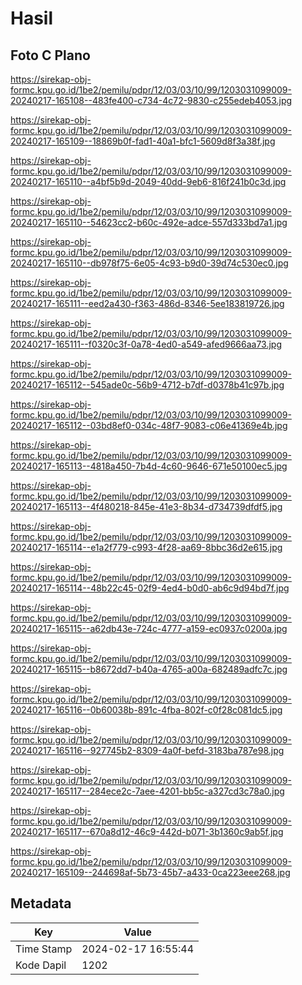 # Hasil

## Foto C Plano

https://sirekap-obj-formc.kpu.go.id/1be2/pemilu/pdpr/12/03/03/10/99/1203031099009-20240217-165108--483fe400-c734-4c72-9830-c255edeb4053.jpg

https://sirekap-obj-formc.kpu.go.id/1be2/pemilu/pdpr/12/03/03/10/99/1203031099009-20240217-165109--18869b0f-fad1-40a1-bfc1-5609d8f3a38f.jpg

https://sirekap-obj-formc.kpu.go.id/1be2/pemilu/pdpr/12/03/03/10/99/1203031099009-20240217-165110--a4bf5b9d-2049-40dd-9eb6-816f241b0c3d.jpg

https://sirekap-obj-formc.kpu.go.id/1be2/pemilu/pdpr/12/03/03/10/99/1203031099009-20240217-165110--54623cc2-b60c-492e-adce-557d333bd7a1.jpg

https://sirekap-obj-formc.kpu.go.id/1be2/pemilu/pdpr/12/03/03/10/99/1203031099009-20240217-165110--db978f75-6e05-4c93-b9d0-39d74c530ec0.jpg

https://sirekap-obj-formc.kpu.go.id/1be2/pemilu/pdpr/12/03/03/10/99/1203031099009-20240217-165111--eed2a430-f363-486d-8346-5ee183819726.jpg

https://sirekap-obj-formc.kpu.go.id/1be2/pemilu/pdpr/12/03/03/10/99/1203031099009-20240217-165111--f0320c3f-0a78-4ed0-a549-afed9666aa73.jpg

https://sirekap-obj-formc.kpu.go.id/1be2/pemilu/pdpr/12/03/03/10/99/1203031099009-20240217-165112--545ade0c-56b9-4712-b7df-d0378b41c97b.jpg

https://sirekap-obj-formc.kpu.go.id/1be2/pemilu/pdpr/12/03/03/10/99/1203031099009-20240217-165112--03bd8ef0-034c-48f7-9083-c06e41369e4b.jpg

https://sirekap-obj-formc.kpu.go.id/1be2/pemilu/pdpr/12/03/03/10/99/1203031099009-20240217-165113--4818a450-7b4d-4c60-9646-671e50100ec5.jpg

https://sirekap-obj-formc.kpu.go.id/1be2/pemilu/pdpr/12/03/03/10/99/1203031099009-20240217-165113--4f480218-845e-41e3-8b34-d734739dfdf5.jpg

https://sirekap-obj-formc.kpu.go.id/1be2/pemilu/pdpr/12/03/03/10/99/1203031099009-20240217-165114--e1a2f779-c993-4f28-aa69-8bbc36d2e615.jpg

https://sirekap-obj-formc.kpu.go.id/1be2/pemilu/pdpr/12/03/03/10/99/1203031099009-20240217-165114--48b22c45-02f9-4ed4-b0d0-ab6c9d94bd7f.jpg

https://sirekap-obj-formc.kpu.go.id/1be2/pemilu/pdpr/12/03/03/10/99/1203031099009-20240217-165115--a62db43e-724c-4777-a159-ec0937c0200a.jpg

https://sirekap-obj-formc.kpu.go.id/1be2/pemilu/pdpr/12/03/03/10/99/1203031099009-20240217-165115--b8672dd7-b40a-4765-a00a-682489adfc7c.jpg

https://sirekap-obj-formc.kpu.go.id/1be2/pemilu/pdpr/12/03/03/10/99/1203031099009-20240217-165116--0b60038b-891c-4fba-802f-c0f28c081dc5.jpg

https://sirekap-obj-formc.kpu.go.id/1be2/pemilu/pdpr/12/03/03/10/99/1203031099009-20240217-165116--927745b2-8309-4a0f-befd-3183ba787e98.jpg

https://sirekap-obj-formc.kpu.go.id/1be2/pemilu/pdpr/12/03/03/10/99/1203031099009-20240217-165117--284ece2c-7aee-4201-bb5c-a327cd3c78a0.jpg

https://sirekap-obj-formc.kpu.go.id/1be2/pemilu/pdpr/12/03/03/10/99/1203031099009-20240217-165117--670a8d12-46c9-442d-b071-3b1360c9ab5f.jpg

https://sirekap-obj-formc.kpu.go.id/1be2/pemilu/pdpr/12/03/03/10/99/1203031099009-20240217-165109--244698af-5b73-45b7-a433-0ca223eee268.jpg


## Metadata

| Key        | Value               |
| ---------- | ------------------- |
| Time Stamp | 2024-02-17 16:55:44 |
| Kode Dapil | 1202                |



